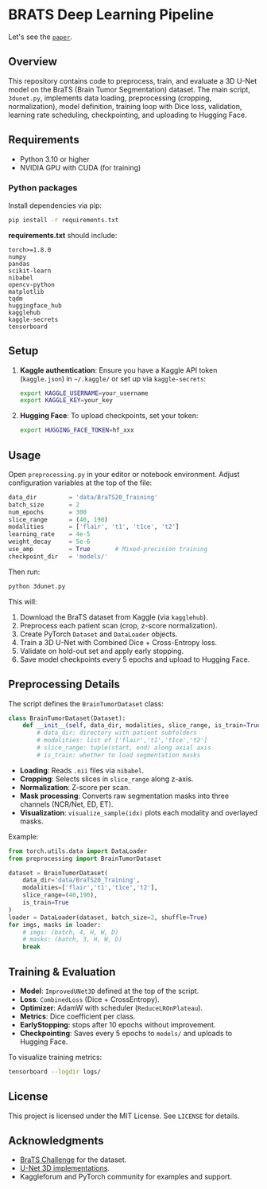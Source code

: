 # BRATS Deep Learning Pipeline

Let's see the [`paper`](https://github.com/dugoalberto/Tumor_Segmentation/blob/main/egpaper_final.pdf).

## Overview

This repository contains code to preprocess, train, and evaluate a 3D U-Net model on the BraTS (Brain Tumor Segmentation) dataset. The main script, `3dunet.py`, implements data loading, preprocessing (cropping, normalization), model definition, training loop with Dice loss, validation, learning rate scheduling, checkpointing, and uploading to Hugging Face.

## Requirements

* Python 3.10 or higher
* NVIDIA GPU with CUDA (for training)

### Python packages

Install dependencies via pip:

```bash
pip install -r requirements.txt
```

**requirements.txt** should include:

```
torch>=1.8.0
numpy
pandas
scikit-learn
nibabel
opencv-python
matplotlib
tqdm
huggingface_hub
kagglehub
kaggle-secrets
tensorboard
```

## Setup

1. **Kaggle authentication**: Ensure you have a Kaggle API token (`kaggle.json`) in `~/.kaggle/` or set up via `kaggle-secrets`:

   ```bash
   export KAGGLE_USERNAME=your_username
   export KAGGLE_KEY=your_key
   ```
2. **Hugging Face**: To upload checkpoints, set your token:

   ```bash
   export HUGGING_FACE_TOKEN=hf_xxx
   ```

## Usage

Open `preprocessing.py` in your editor or notebook environment. Adjust configuration variables at the top of the file:

```python
data_dir         = 'data/BraTS20_Training'
batch_size       = 2
num_epochs       = 300
slice_range      = (40, 190)
modalities       = ['flair', 't1', 't1ce', 't2']
learning_rate    = 4e-5
weight_decay     = 5e-6
use_amp          = True       # Mixed-precision training
checkpoint_dir   = 'models/'
```

Then run:

```bash
python 3dunet.py
```

This will:

1. Download the BraTS dataset from Kaggle (via `kagglehub`).
2. Preprocess each patient scan (crop, z-score normalization).
3. Create PyTorch `Dataset` and `DataLoader` objects.
4. Train a 3D U-Net with Combined Dice + Cross-Entropy loss.
5. Validate on hold-out set and apply early stopping.
6. Save model checkpoints every 5 epochs and upload to Hugging Face.

## Preprocessing Details

The script defines the `BrainTumorDataset` class:

```python
class BrainTumorDataset(Dataset):
    def __init__(self, data_dir, modalities, slice_range, is_train=True):
        # data_dir: directory with patient subfolders
        # modalities: list of ['flair','t1','t1ce','t2']
        # slice_range: tuple(start, end) along axial axis
        # is_train: whether to load segmentation masks
```

* **Loading**: Reads `.nii` files via `nibabel`.
* **Cropping**: Selects slices in `slice_range` along z-axis.
* **Normalization**: Z-score per scan.
* **Mask processing**: Converts raw segmentation masks into three channels (NCR/Net, ED, ET).
* **Visualization**: `visualize_sample(idx)` plots each modality and overlayed masks.

Example:

```python
from torch.utils.data import DataLoader
from preprocessing import BrainTumorDataset

dataset = BrainTumorDataset(
    data_dir='data/BraTS20_Training',
    modalities=['flair','t1','t1ce','t2'],
    slice_range=(40,190),
    is_train=True
)
loader = DataLoader(dataset, batch_size=2, shuffle=True)
for imgs, masks in loader:
    # imgs: (batch, 4, H, W, D)
    # masks: (batch, 3, H, W, D)
    break
```

## Training & Evaluation

* **Model**: `ImprovedUNet3D` defined at the top of the script.
* **Loss**: `CombinedLoss` (Dice + CrossEntropy).
* **Optimizer**: AdamW with scheduler (`ReduceLROnPlateau`).
* **Metrics**: Dice coefficient per class.
* **EarlyStopping**: stops after 10 epochs without improvement.
* **Checkpointing**: Saves every 5 epochs to `models/` and uploads to Hugging Face.

To visualize training metrics:

```bash
tensorboard --logdir logs/
```


## License

This project is licensed under the MIT License. See `LICENSE` for details.

## Acknowledgments

* [BraTS Challenge](https://www.med.upenn.edu/sbia/brats2018.html) for the dataset.
* [U-Net 3D implementations](https://arxiv.org/abs/1606.06650).
* Kaggleforum and PyTorch community for examples and support.
